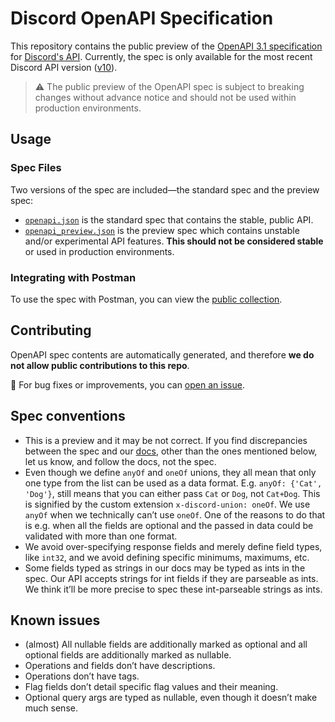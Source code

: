 # Discord OpenAPI Specification

This repository contains the public preview of the [OpenAPI 3.1 specification](https://github.com/OAI/OpenAPI-Specification/blob/main/versions/3.1.0.md) for [Discord's API](https://discord.com/developers/docs/reference). Currently, the spec is only available for the most recent Discord API version ([v10](https://discord.com/developers/docs/reference#api-versioning-api-versions)).

> ⚠️ The public preview of the OpenAPI spec is subject to breaking changes without advance notice and should not be used within production environments.

## Usage

### Spec Files

Two versions of the spec are included—the standard spec and the preview spec:

- [`openapi.json`](specs/openapi.json) is the standard spec that contains the stable, public API.
- [`openapi_preview.json`](specs/openapi_preview.json) is the preview spec which contains unstable and/or experimental API features. **This should not be considered stable** or used in production environments.

### Integrating with Postman

To use the spec with Postman, you can view the [public collection](https://www.postman.com/discord-api).

## Contributing

OpenAPI spec contents are automatically generated, and therefore **we do not allow public contributions to this repo**.

🐛 For bug fixes or improvements, you can [open an issue](https://github.com/discord/discord-api-spec/issues).

## Spec conventions
- This is a preview and it may be not correct. If you find discrepancies between the spec and our [docs](https://discord.com/developers/docs), other than the ones mentioned below, let us know, and follow the docs, not the spec.
- Even though we define `anyOf` and `oneOf` unions, they all mean that only one type from the list can be used as a data format. E.g. `anyOf: {'Cat', 'Dog'}`, still means that you can either pass `Cat` or `Dog`, not `Cat+Dog`. This is signified by the custom extension `x-discord-union: oneOf`. We use `anyOf` when we technically can’t use `oneOf`. One of the reasons to do that is e.g. when all the fields are optional and the passed in data could be validated with more than one format.
- We avoid over-specifying response fields and merely define field types, like `int32`, and we avoid defining specific minimums, maximums, etc.
- Some fields typed as strings in our docs may be typed as ints in the spec. Our API accepts strings for int fields if they are parseable as ints. We think it’ll be more precise to spec these int-parseable strings as ints.

## Known issues
- (almost) All nullable fields are additionally marked as optional and all optional fields are additionally marked as nullable.
- Operations and fields don’t have descriptions.
- Operations don’t have tags.
- Flag fields don’t detail specific flag values and their meaning.
- Optional query args are typed as nullable, even though it doesn’t make much sense.
